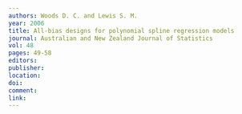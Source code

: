```yaml
---
authors: Woods D. C. and Lewis S. M. 
year: 2006 
title: All-bias designs for polynomial spline regression models 
journal: Australian and New Zealand Journal of Statistics 
vol: 48 
pages: 49-58 
editors: 
publisher: 
location: 
doi: 
comment: 
link: 
---
```

 
